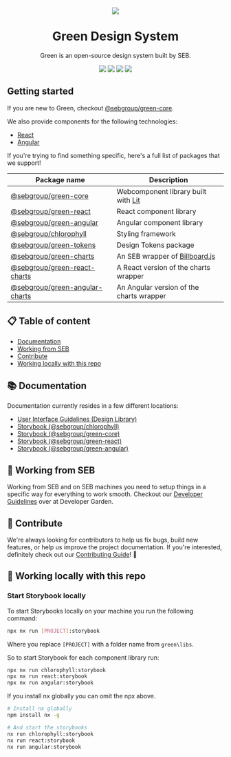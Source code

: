 <h1 align="center">
    <a href="https://seb.io">
        <img src="https://github.com/sebgroup/green/assets/11420341/2fc122ba-54fc-4f22-b96d-d405079d6e50">
    </a>
    <br/>
    <br/>
    Green Design System
</h1>

<p align="center">Green is an open-source design system built by SEB.<p>
<p align="center"><a href="https://github.com/sebgroup/green/blob/main/LICENSE"><img src="https://img.shields.io/badge/license-Apache2.0-005FAC"/></a> <a href="https://semver.org/"><img src="https://img.shields.io/badge/semantic%20versioning-006D31"/></a> <a href="https://nx.dev/"><img src="https://img.shields.io/badge/maintained%20with-nx-006D31"/></a> <a href="https://github.com/sebgroup/green/blob/main/CONTRIBUTING.md"><img src="https://img.shields.io/badge/PRs-welcome-006D31"/></a></p>

## Getting started

If you are new to Green, checkout [@sebgroup/green-core](https://github.com/sebgroup/green/tree/main/libs/core).

We also provide components for the following technologies:

- [React](https://github.com/sebgroup/green/tree/main/libs/react)
- [Angular](https://github.com/sebgroup/green/tree/main/libs/react)

If you're trying to find something specific, here's a full list of packages that we support!

| Package name                                                                                      | Description                                                             |
| ------------------------------------------------------------------------------------------------- | ----------------------------------------------------------------------- |
| [@sebgroup/green-core](https://github.com/sebgroup/green/tree/main/libs/core)                     | Webcomponent library built with [Lit](https://lit.dev)                  |
| [@sebgroup/green-react](https://github.com/sebgroup/green/tree/main/libs/react)                   | React component library                                                 |
| [@sebgroup/green-angular](https://github.com/sebgroup/green/tree/main/libs/angular)               | Angular component library                                               |
| [@sebgroup/chlorophyll](https://github.com/sebgroup/green/tree/main/libs/chlorophyll)             | Styling framework                                                       |
| [@sebgroup/green-tokens](https://github.com/sebgroup/green/tree/main/libs/tokens)                 | Design Tokens package                                                   |
| [@sebgroup/green-charts](https://github.com/sebgroup/green/tree/main/libs/charts)                 | An SEB wrapper of [Billboard.js](https://naver.github.io/billboard.js/) |
| [@sebgroup/green-react-charts](https://github.com/sebgroup/green/tree/main/libs/react-charts)     | A React version of the charts wrapper                                   |
| [@sebgroup/green-angular-charts](https://github.com/sebgroup/green/tree/main/libs/angular-charts) | An Angular version of the charts wrapper                                |

## 📋 Table of content

- [Documentation](https://github.com/sebgroup/green/tree/main?tab=readme-ov-file#documentation)
- [Working from SEB](https://github.com/sebgroup/green/tree/main?tab=readme-ov-file#working-from-seb)
- [Contribute](https://github.com/sebgroup/green/tree/main?tab=readme-ov-file#contribute)
- [Working locally with this repo](https://github.com/sebgroup/green/tree/main?tab=readme-ov-file#working-locally-with-this-repo)

## 📚 Documentation

Documentation currently resides in a few different locations:

- [User Interface Guidelines (Design Library)](https://designlibrary.sebgroup.com/)
- [Storybook (@sebgroup/chlorophyll)](https://sebgroup.github.io/green/latest/chlorophyll/)
- [Storybook (@sebgroup/green-core)](https://sebgroup.github.io/green/latest/core/)
- [Storybook (@sebgroup/green-react)](https://sebgroup.github.io/green/latest/react/)
- [Storybook (@sebgroup/green-angular)](https://sebgroup.github.io/green/latest/angular/)

## 🏦 Working from SEB

Working from SEB and on SEB machines you need to setup things in a specific way for everything to work smooth. Checkout our [Developer Guidelines](https://github.sebank.se/pages/seb-common/Developer-garden/detail_pages/green.html) over at Developer Garden.

## 🎉 Contribute

We're always looking for contributors to help us fix bugs, build new features, or help us improve the project documentation. If you're interested, definitely check out our [Contributing Guide](https://github.com/sebgroup/green/blob/main/CONTRIBUTING.md)! 👀

## 🔨 Working locally with this repo

### Start Storybook locally

To start Storybooks locally on your machine you run the following command:

```bash
npx nx run [PROJECT]:storybook
```

Where you replace `[PROJECT]` with a folder name from `green\libs`.

So to start Storybook for each component library run:

```bash
npx nx run chlorophyll:storybook
npx nx run react:storybook
npx nx run angular:storybook
```

If you install nx globally you can omit the npx above.

```bash
# Install nx globally
npm install nx -g

# And start the storybooks
nx run chlorophyll:storybook
nx run react:storybook
nx run angular:storybook
```
